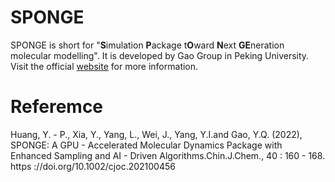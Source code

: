 # SPONGE

SPONGE is short for "**S**imulation **P**ackage t**O**ward **N**ext **GE**neration molecular modelling". It is developed by Gao Group in Peking University. Visit the official [website](https://spongemm.cn) for more information.

# Referemce

Huang, Y. - P., Xia, Y., Yang, L., Wei, J., Yang, Y.I.and Gao, Y.Q. (2022), SPONGE: A GPU - Accelerated Molecular Dynamics Package with Enhanced Sampling and AI - Driven Algorithms.Chin.J.Chem., 40 : 160 - 168. https ://doi.org/10.1002/cjoc.202100456
